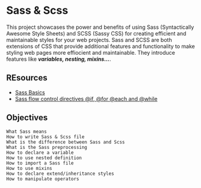 # Sass & Scss
This project showcases the power and benefits of using Sass (Syntactically Awesome Style Sheets) and SCSS (Sassy CSS) for creating efficient and maintainable styles for your web projects.
Sass and SCSS are both extensions of CSS that provide additional features and functionality to make styling web pages more effiocient and maintainable. They introduce features like ***variables, nesting, mixins...***.



## REsources
- [Sass Basics](https://sass-lang.com/guide/)
- [Sass flow control directives @if, @for @each and @while](https://sass-lang.com/documentation/at-rules/control/)

## Objectives
```
What Sass means
How to write Sass & Scss file
What is the difference between Sass and Scss
What is the Sass preprocessing
How to declare a variable
How to use nested definition
How to import a Sass file
How to use mixins
How to declare extend/inheritance styles
How to manipulate operators
```


